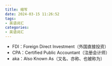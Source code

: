 ```yaml
---
title: 缩写
date: 2024-03-15 11:26:52
tags:
- 英语词汇
categories:
- 英语词汇
---
```


- FDI：Foreign Direct Investment（外国直接投资）
- CPA：Certified Public Accountant（注册会计师）
- aka：Also Known As（又名、亦称、也被称为）
